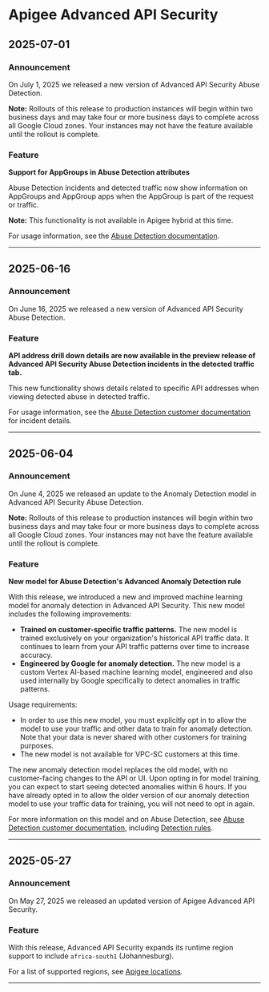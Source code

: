 # Apigee Advanced API Security

## 2025-07-01

### Announcement

On July 1, 2025 we released a new version of Advanced API Security Abuse Detection.

**Note:** Rollouts of this release to production instances will begin within two business days and may take four or more business days to complete across all Google Cloud zones. Your instances may not have the feature available until the rollout is complete.

### Feature

**Support for AppGroups in Abuse Detection attributes**

Abuse Detection incidents and detected traffic now show information on AppGroups and AppGroup apps when the AppGroup is part of the request or traffic.

**Note:** This functionality is not available in Apigee hybrid at this time.

For usage information, see the [Abuse Detection documentation](https://cloud.google.com/apigee/docs/api-security/abuse-detection#incident-details).

---
## 2025-06-16

### Announcement

On June 16, 2025 we released a new version of Advanced API Security Abuse Detection.

### Feature

**API address drill down details are now available in the preview release of Advanced API Security Abuse Detection incidents in the detected traffic tab.**

This new functionality shows details related to specific API addresses when viewing detected abuse in detected traffic.

For usage information, see the [Abuse Detection customer documentation](https://cloud.google.com/apigee/docs/api-security/abuse-detection#incident-details) for incident details.

---
## 2025-06-04

### Announcement

On June 4, 2025 we released an update to the Anomaly Detection model in Advanced API Security Abuse Detection.

**Note:** Rollouts of this release to production instances will begin within two business days and may take four or more business days to complete across all Google Cloud zones. Your instances may not have the feature available until the rollout is complete.

### Feature

**New model for Abuse Detection's Advanced Anomaly Detection rule**

With this release, we introduced a new and improved machine learning model for anomaly detection in Advanced API Security. This new model includes the following improvements:

* **Trained on customer-specific traffic patterns.** The new model is trained exclusively on your organization's historical API traffic data. It continues to learn from your API traffic patterns over time to increase accuracy.
* **Engineered by Google for anomaly detection.** The new model is a custom Vertex AI-based machine learning model, engineered and also used internally by Google specifically to detect anomalies in traffic patterns.

Usage requirements:

* In order to use this new model, you must explicitly opt in to allow the model to use your traffic and other data to train for anomaly detection. Note that your data is never shared with other customers for training purposes.
* The new model is not available for VPC-SC customers at this time.

The new anomaly detection model replaces the old model, with no customer-facing changes to the API or UI. Upon opting in for model training, you can expect to start seeing detected anomalies within 6 hours. If you have already opted in to allow the older version of our anomaly detection model to use your traffic data for training, you will not need to opt in again.

For more information on this model and on Abuse Detection, see [Abuse Detection customer documentation](https://cloud.google.com/apigee/docs/api-security/abuse-detection), including [Detection rules](https://cloud.google.com/apigee/docs/api-security/detection-rules).

---
## 2025-05-27

### Announcement

On May 27, 2025 we released an updated version of Apigee Advanced API Security.

### Feature

With this release, Advanced API Security expands its runtime region support to include `africa-south1` (Johannesburg).

For a list of supported regions, see [Apigee locations](https://cloud.google.com/apigee/docs/locations).

---
